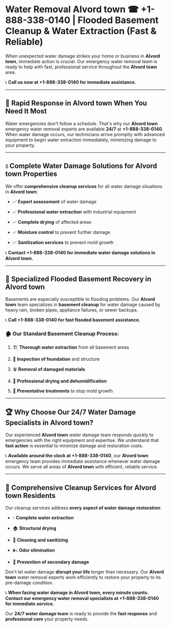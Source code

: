 # Water Removal Alvord town ☎ +1-888-338-0140 | Flooded Basement Cleanup & Water Extraction (Fast & Reliable)

When unexpected water damage strikes your home or business in **Alvord town**, immediate action is crucial. Our emergency water removal team is ready to help with fast, professional service throughout the **Alvord town** area. 

📞 **Call us now at +1-888-338-0140 for immediate assistance.**
---
## 🚀 Rapid Response in Alvord town When You Need It Most
Water emergencies don't follow a schedule. That's why our **Alvord town** emergency water removal experts are available **24/7** at **+1-888-338-0140**. When water damage occurs, our technicians arrive promptly with advanced equipment to begin water extraction immediately, minimizing damage to your property.
---
## 💧 Complete Water Damage Solutions for Alvord town Properties
We offer **comprehensive cleanup services** for all water damage situations in **Alvord town**:
- ✅ **Expert assessment** of water damage  
- ✅ **Professional water extraction** with industrial equipment  
- ✅ **Complete drying** of affected areas  
- ✅ **Moisture control** to prevent further damage  
- ✅ **Sanitization services** to prevent mold growth  
📞 **Contact +1-888-338-0140 for immediate water damage solutions in Alvord town.**
---
## 🌊 Specialized Flooded Basement Recovery in Alvord town
Basements are especially susceptible to flooding problems. Our **Alvord town** team specializes in **basement cleanup** for water damage caused by heavy rain, broken pipes, appliance failures, or sewer backups. 
📞 **Call +1-888-338-0140 for fast flooded basement assistance.**
### 🏚️ Our Standard Basement Cleanup Process:
1. 🏗️ **Thorough water extraction** from all basement areas  
2. 🔎 **Inspection of foundation** and structure  
3. 🗑️ **Removal of damaged materials**  
4. 💨 **Professional drying and dehumidification**  
5. 🚫 **Preventative treatments** to stop mold growth  
---
## 🏆 Why Choose Our 24/7 Water Damage Specialists in Alvord town?
Our experienced **Alvord town** water damage team responds quickly to emergencies with the right equipment and expertise. We understand that **fast action** is essential to minimize damage and restoration costs.
📞 **Available around the clock at +1-888-338-0140**, our **Alvord town** emergency team provides immediate assistance whenever water damage occurs. We serve all areas of **Alvord town** with efficient, reliable service.
---
## 🧹 Comprehensive Cleanup Services for Alvord town Residents
Our cleanup services address **every aspect of water damage restoration**:
- 💧 **Complete water extraction**  
- 🏠 **Structural drying**  
- 🧼 **Cleaning and sanitizing**  
- 🌬️ **Odor elimination**  
- 🚫 **Prevention of secondary damage**  
Don't let water damage **disrupt your life** longer than necessary. Our **Alvord town** water removal experts work efficiently to restore your property to its pre-damage condition.
📞 **When facing water damage in Alvord town, every minute counts. Contact our emergency water removal specialists at +1-888-338-0140 for immediate service.**
Our **24/7 water damage team** is ready to provide the **fast response** and **professional care** your property needs.
